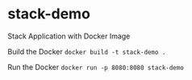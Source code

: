 # stack-demo
Stack Application with Docker Image

Build the Docker
`docker build -t stack-demo .`

Run the Docker
`docker run -p 8080:8080 stack-demo`